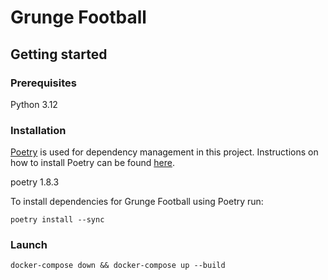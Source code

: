 # Grunge Football

## Getting started

### Prerequisites

Python 3.12

### Installation

[Poetry](https://python-poetry.org/) is used for dependency management in this project. Instructions on 
how to install Poetry can be found [here](https://python-poetry.org/docs/#installation).

poetry 1.8.3

To install dependencies for Grunge Football using Poetry run:

```shell script
poetry install --sync
```

### Launch

```shell script
docker-compose down && docker-compose up --build
```

